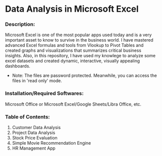 # Data Analysis in Microsoft Excel



### Description: 

Microsoft Excel is one of the most popular apps used today and is a very important asset to know to survive in the business world.
I have mastered advanced Excel formulas and tools from Vlookup to Pivot Tables and created graphs and visualizations that summarizes critical business insights.
Also, in this repository, I have used my knowlege to analyze some excel datasets and created dynamic, interactive, visually appealing dashboards.

* Note: The files are password protected. Meanwhile, you can access the files in 'read only' mode.


### Installation/Required Softwares: 

Microsoft Office or Microsoft Excel/Google Sheets/Libra Office, etc.


### Table of Contents: 

1. Customer Data Analysis
2. Project Data Analysis
3. Stock Price Evaluation
4. Simple Movie Recommendation Engine
5. HR Management App
